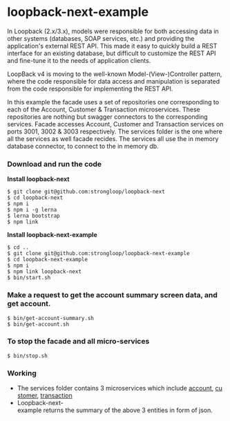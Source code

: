 # loopback-next-example
In Loopback (2.x/3.x), models were responsible for both accessing data in other systems (databases, SOAP services, etc.) and providing the application's external REST API. This made it easy to quickly build a REST interface for an existing database, but difficult to customize the REST API and fine-tune it to the needs of application clients.

LoopBack v4 is moving to the well-known Model-(View-)Controller pattern, where the code responsible for data access and manipulation is separated from the code responsible for implementing the REST API.

In this example the facade uses a set of repositories one corresponding to each of the Account, Customer & Transaction microservices. These repositories are nothing but swagger connectors to the corresponding services. Facade accesses Account, Customer and Transaction services on ports 3001, 3002 & 3003 respectively. The services folder is the one where all the services as well facade recides. The services all use the in memory database connector, to connect to the in memory db.

### Download and run the code

**Install loopback-next**
```
$ git clone git@github.com:strongloop/loopback-next
$ cd loopback-next
$ npm i
$ npm i -g lerna
$ lerna bootstrap
$ npm link
```

**Install loopback-next-example**
```
$ cd ..
$ git clone git@github.com:strongloop/loopback-next-example
$ cd loopback-next-example
$ npm i
$ npm link loopback-next
$ bin/start.sh
```

### Make a request to get the account summary screen data, and get account.

```
$ bin/get-account-summary.sh
$ bin/get-account.sh
```

### To stop the facade and all micro-services

```
$ bin/stop.sh
```

### Working

 - The services folder contains 3 microservices which include [account](https://github.com/strongloop/loopback-next-example/tree/master/services/account), [customer](https://github.com/strongloop/loopback-next-example/tree/master/services/customer), [transaction](https://github.com/strongloop/loopback-next-example/tree/master/services/transaction)
 - Loopback-next-example returns the summary of the above 3 entities in form of json.